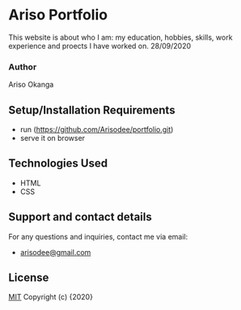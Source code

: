 # Ariso Portfolio
 This website is about who I am: my education, hobbies, skills, work experience and proects I have worked on. 28/09/2020
### Author
 Ariso Okanga
## Setup/Installation Requirements
* run (https://github.com/Arisodee/portfolio.git)
* serve it on browser
## Technologies Used
* HTML
* CSS
## Support and contact details
For any questions and inquiries, contact me via email:
* arisodee@gmail.com
## License
[MIT](https://choosealicense.com/licenses/mit/)
Copyright (c) {2020}